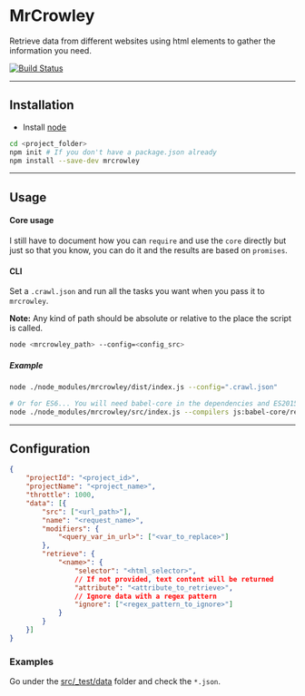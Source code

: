 # MrCrowley

Retrieve data from different websites using html elements to gather the information you need.

[![Build Status](https://travis-ci.org/Sendoushi/mrcrowley.svg?branch=master)](https://travis-ci.org/Sendoushi/mrcrowley)

----------

## Installation

- Install [node](http://nodejs.org)

```sh
cd <project_folder>
npm init # If you don't have a package.json already
npm install --save-dev mrcrowley
```

----------

## Usage

#### Core usage

I still have to document how you can `require` and use the `core` directly but just so that you know, you can do it and the results are based on `promises`.

#### CLI

Set a `.crawl.json` and run all the tasks you want when you pass it to `mrcrowley`.<br>

**Note:**
Any kind of path should be absolute or relative to the place the script is called.

```sh
node <mrcrowley_path> --config=<config_src>
```

##### Example

```sh
node ./node_modules/mrcrowley/dist/index.js --config=".crawl.json"

# Or for ES6... You will need babel-core in the dependencies and ES2015 preset setup in your .babelrc
node ./node_modules/mrcrowley/src/index.js --compilers js:babel-core/register --config=".crawl.json"
```

-------------------

## Configuration

```json
{
    "projectId": "<project_id>",
    "projectName": "<project_name>",
    "throttle": 1000,
    "data": [{
        "src": ["<url_path>"],
        "name": "<request_name>",
        "modifiers": {
            "<query_var_in_url>": ["<var_to_replace>"]
        },
        "retrieve": {
            "<name>": {
                "selector": "<html_selector>",
                // If not provided, text content will be returned
                "attribute": "<attribute_to_retrieve>",
                // Ignore data with a regex pattern
                "ignore": ["<regex_pattern_to_ignore>"]
            }
        }
    }]
}
```

### Examples
Go under the [src/_test/data](src/_test/data) folder and check the `*.json`.

